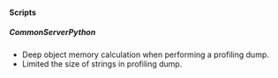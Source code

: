 
#### Scripts
##### CommonServerPython
- Deep object memory calculation when performing a profiling dump.
- Limited the size of strings in profiling dump.
